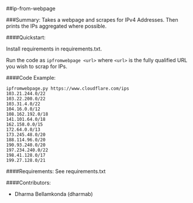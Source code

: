 ##ip-from-webpage

###Summary:
Takes a webpage and scrapes for IPv4 Addresses. Then prints the IPs aggregated where possible.

####Quickstart:

Install requirements in requirements.txt.

Run the code as `ipfromwebpage <url>` where `<url>` is the fully qualified URL you wish to scrap for IPs.

####Code Example:
```
ipfromwebpage.py https://www.cloudflare.com/ips
103.21.244.0/22
103.22.200.0/22
103.31.4.0/22
104.16.0.0/12
108.162.192.0/18
141.101.64.0/18
162.158.0.0/15
172.64.0.0/13
173.245.48.0/20
188.114.96.0/20
190.93.240.0/20
197.234.240.0/22
198.41.128.0/17
199.27.128.0/21
```

####Requirements:
See requirements.txt

####Contributors:
- Dharma Bellamkonda (dharmab)

